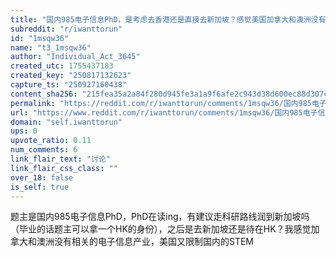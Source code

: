 ```yaml
---
title: "国内985电子信息PhD，是考虑去香港还是直接去新加坡？感觉美国加拿大和澳洲没有相关产业"
subreddit: "r/iwanttorun"
id: "1msqw36"
name: "t3_1msqw36"
author: "Individual_Act_3645"
created_utc: 1755437183
created_key: "250817132623"
capture_ts: "250927160438"
content_sha256: "215fea35a2a84f280d945fe3a1a9f6afe2c943d38d600ec88d307cfcaf147e82"
permalink: "https://reddit.com/r/iwanttorun/comments/1msqw36/国内985电子信息phd是考虑去香港还是直接去新加坡感觉美国加拿大和澳洲没有相关产业/"
url: "https://www.reddit.com/r/iwanttorun/comments/1msqw36/国内985电子信息phd是考虑去香港还是直接去新加坡感觉美国加拿大和澳洲没有相关产业/"
domain: "self.iwanttorun"
ups: 0
upvote_ratio: 0.11
num_comments: 6
link_flair_text: "讨论"
link_flair_css_class: ""
over_18: false
is_self: true
---
```


题主是国内985电子信息PhD，PhD在读ing，有建议走科研路线润到新加坡吗（毕业的话题主可以拿一个HK的身份），之后是去新加坡还是待在HK？我感觉加拿大和澳洲没有相关的电子信息产业，美国又限制国内的STEM
